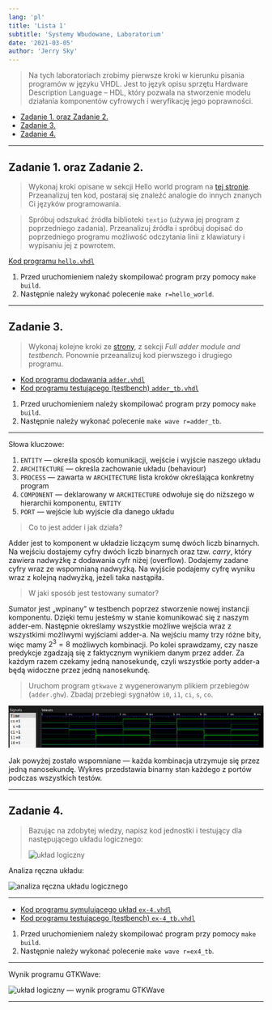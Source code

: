 ```yaml
---
lang: 'pl'
title: 'Lista 1'
subtitle: 'Systemy Wbudowane, Laboratorium'
date: '2021-03-05'
author: 'Jerry Sky'
---
```


> Na tych laboratoriach zrobimy pierwsze kroki w kierunku pisania programów w języku VHDL.
> Jest to język opisu sprzętu Hardware Description Language – HDL, który pozwala na stworzenie modelu działania komponentów cyfrowych i weryfikację jego poprawności.

- [Zadanie 1. oraz Zadanie 2.](#zadanie-1-oraz-zadanie-2)
- [Zadanie 3.](#zadanie-3)
- [Zadanie 4.](#zadanie-4)

[strona]: https://ghdl.readthedocs.io/en/latest/quick_start/README.html

---

## Zadanie 1. oraz Zadanie 2.

> Wykonaj kroki opisane w sekcji Hello world program na [tej stronie][strona].
> Przeanalizuj ten kod, postaraj się znaleźć analogie do innych znanych Ci języków programowania.

> Spróbuj odszukać źródła biblioteki `textio` (używa jej program z poprzedniego zadania).
> Przeanalizuj źródła i spróbuj dopisać do poprzedniego programu możliwość odczytania linii z klawiatury i wypisaniu jej z powrotem.

[Kod programu `hello.vhdl`](hello.vhdl)

1. Przed uruchomieniem należy skompilować program  przy pomocy `make build`.
2. Następnie należy wykonać polecenie `make r=hello_world`.

---

## Zadanie 3.

> Wykonaj kolejne kroki ze [strony][strona], z sekcji *Full adder module and testbench*.
> Ponownie przeanalizuj kod pierwszego i drugiego programu.

- [Kod programu dodawania `adder.vhdl`](adder.vhdl)
- [Kod programu testującego (testbench) `adder_tb.vhdl`](adder_tb.vhdl)

1. Przed uruchomieniem należy skompilować program przy pomocy `make build`.
2. Następnie należy wykonać polecenie `make wave r=adder_tb`.

---

Słowa kluczowe:

1. `ENTITY` — określa sposób komunikacji, wejście i wyjście naszego układu
2. `ARCHITECTURE` — określa zachowanie układu (behaviour)
3. `PROCESS` — zawarta w `ARCHITECTURE` lista kroków określająca konkretny program
4. `COMPONENT` — deklarowany w `ARCHITECTURE` odwołuje się do niższego w hierarchii komponentu, `ENTITY`
5. `PORT` — wejście lub wyjście dla danego układu

> Co to jest adder i jak działa?

Adder jest to komponent w układzie liczącym sumę dwóch liczb binarnych.
Na wejściu dostajemy cyfry dwóch liczb binarnych oraz tzw. *carry*, który zawiera nadwyżkę z dodawania cyfr niżej (overflow).
Dodajemy zadane cyfry wraz ze wspomnianą nadwyżką.
Na wyjście podajemy cyfrę wyniku wraz z kolejną nadwyżką, jeżeli taka nastąpiła.

> W jaki sposób jest testowany sumator?

Sumator jest „wpinany” w testbench poprzez stworzenie nowej instancji komponentu.
Dzięki temu jesteśmy w stanie komunikować się z naszym adder-em.
Następnie określamy wszystkie możliwe wejścia wraz z wszystkimi możliwymi wyjściami adder-a.
Na wejściu mamy trzy różne bity, więc mamy $2^3 = 8$ możliwych kombinacji.
Po kolei sprawdzamy, czy nasze predykcje zgadzają się z faktycznym wynikiem danym przez adder.
Za każdym razem czekamy jedną nanosekundę, czyli wszystkie porty adder-a będą widoczne przez jedną nanosekundę.

> Uruchom program `gtkwave` z wygenerowanym plikiem przebiegów (`adder.ghw`). Zbadaj przebiegi sygnałów `i0`, `i1`, `ci`, `s`, `co`.

![`gtkwave` output](gtkwave-output.png)

Jak powyżej zostało wspomniane — każda kombinacja utrzymuje się przez jedną nanosekundę.
Wykres przedstawia binarny stan każdego z portów podczas wszystkich testów.

---

## Zadanie 4.

> Bazując na zdobytej wiedzy, napisz kod jednostki i testujący dla następującego układu logicznego:
>
> ![układ logiczny](układ-logiczny.png)

Analiza ręczna układu:

![analiza ręczna układu logicznego](analiza-układu-logicznego.png)

---

- [Kod programu symulującego układ `ex-4.vhdl`](ex-4.vhdl)
- [Kod programu testującego \(testbench\) `ex-4_tb.vhdl`](ex-4_tb.vhdl)

1. Przed uruchomieniem należy skompilować program przy pomocy `make build`.
2. Następnie należy wykonać polecenie `make wave r=ex4_tb`.

---

Wynik programu GTKWave:

![układ logiczny — wynik programu GTKWave](układ-logiczny-wave.png)

---
